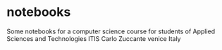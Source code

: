# notebooks

Some notebooks for a computer science course for students of Applied Sciences and Technologies ITIS Carlo Zuccante venice Italy
